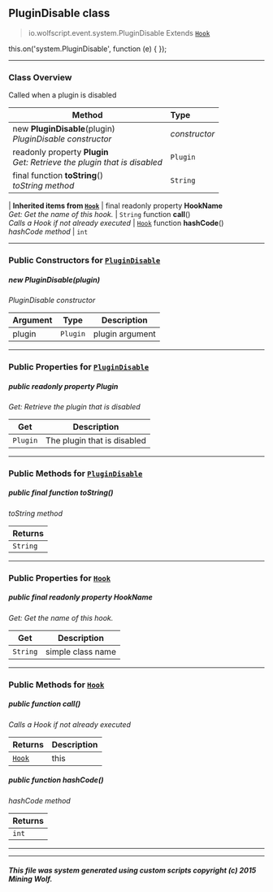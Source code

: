 ## PluginDisable __class__

>io.wolfscript.event.system.PluginDisable
>Extends [`Hook`](../../hook/Hook.md)

this.on('system.PluginDisable', function (e) { });

---

### Class Overview

Called when a plugin is disabled

Method | Type   
--- | :--- 
new __PluginDisable__(plugin) <br> _PluginDisable constructor_ | _constructor_
 readonly property __Plugin__ <br> _Get: Retrieve the plugin that is disabled_ | `Plugin`
final function __toString__() <br> _toString method_ | `String`
 |
__Inherited items from [`Hook`](../../hook/Hook.md)__ |
final readonly property __HookName__ <br> _Get: Get the name of this hook._ | `String`
 function __call__() <br> _Calls a Hook if not already executed_ | [`Hook`](../../hook/Hook.md)
 function __hashCode__() <br> _hashCode method_ | `int`





---

### Public Constructors for [`PluginDisable`](PluginDisable.md)

##### <a id='plugindisable'></a>new __PluginDisable__(plugin) 

_PluginDisable constructor_

Argument | Type | Description  
--- | --- | --- 
plugin | `Plugin` | plugin argument

---

### Public Properties for [`PluginDisable`](PluginDisable.md)

##### <a id='plugin'></a>public  readonly property __Plugin__

_Get: Retrieve the plugin that is disabled_

Get | Description
--- | --- 
`Plugin` | The plugin that is disabled



---

### Public Methods for [`PluginDisable`](PluginDisable.md)

##### <a id='tostring'></a>public final function __toString__()

_toString method_

Returns | 
--- | 
`String` |


---

### Public Properties for [`Hook`](../../hook/Hook.md)

##### <a id='hookname'></a>public final readonly property __HookName__

_Get: Get the name of this hook._

Get | Description
--- | --- 
`String` | simple class name



---

### Public Methods for [`Hook`](../../hook/Hook.md)

##### <a id='call'></a>public  function __call__()

_Calls a Hook if not already executed_

Returns | Description
--- | --- 
[`Hook`](../../hook/Hook.md) | this


##### <a id='hashcode'></a>public  function __hashCode__()

_hashCode method_

Returns | 
--- | 
`int` |


---


---


##### This file was system generated using custom scripts copyright (c) 2015 Mining Wolf.
	

